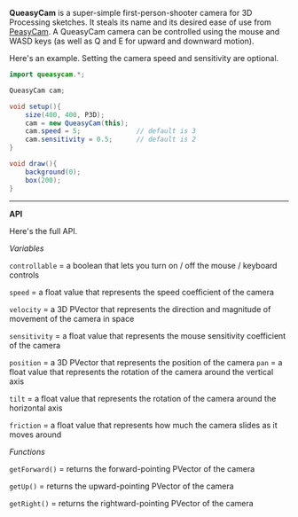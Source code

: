 **QueasyCam** is a super-simple first-person-shooter camera for 3D Processing sketches. It steals its name and its desired ease of use from [PeasyCam](http://mrfeinberg.com/peasycam/). A QueasyCam camera can be controlled using the mouse and WASD keys (as well as Q and E for upward and downward motion).

Here's an example. Setting the camera speed and sensitivity are optional.

```java
import queasycam.*;

QueasyCam cam;

void setup(){
	size(400, 400, P3D);
	cam = new QueasyCam(this);
	cam.speed = 5;              // default is 3
	cam.sensitivity = 0.5;      // default is 2
}

void draw(){
	background(0);
	box(200);
}
```

- - -

**API**

Here's the full API.

*Variables*

`controllable` = a boolean that lets you turn on / off the mouse / keyboard controls

`speed` = a float value that represents the speed coefficient of the camera

`velocity` = a 3D PVector that represents the direction and magnitude of movement of the camera in space

`sensitivity` = a float value that represents the mouse sensitivity coefficient of the camera

`position` = a 3D PVector that represents the position of the camera
`pan` = a float value that represents the rotation of the camera around the vertical axis

`tilt` = a float value that represents the rotation of the camera around the horizontal axis

`friction` = a float value that represents how much the camera slides as it moves around

*Functions*

`getForward()` = returns the forward-pointing PVector of the camera

`getUp()` = returns the upward-pointing PVector of the camera

`getRight()` = returns the rightward-pointing PVector of the camera

